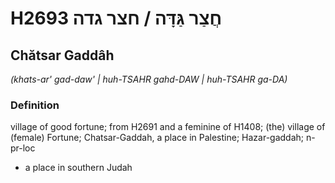 # H2693 חֲצַר גַּדָּה / חצר גדה

## Chătsar Gaddâh

_(khats-ar' gad-daw' | huh-TSAHR ɡahd-DAW | huh-TSAHR ɡa-DA)_

### Definition

village of good fortune; from H2691 and a feminine of H1408; (the) village of (female) Fortune; Chatsar-Gaddah, a place in Palestine; Hazar-gaddah; n-pr-loc

- a place in southern Judah
